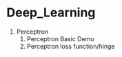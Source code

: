 # Deep_Learning

<ol>
    <li>Perceptron
            <ol>
            <li>Perceptron Basic Demo</li>
            <li>Perceptron loss function/hinge</li>
            </ol>
    </li>
</ol>
